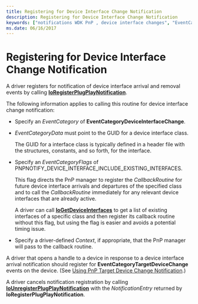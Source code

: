 ```yaml
---
title: Registering for Device Interface Change Notification
description: Registering for Device Interface Change Notification
keywords: ["notifications WDK PnP , device interface changes", "EventCategoryDeviceInterfaceChange notification", "device interface change notifications WDK PnP", "registering device interface change notifications", "IoRegisterPlugPlayNotification"]
ms.date: 06/16/2017
---
```


# Registering for Device Interface Change Notification





A driver registers for notification of device interface arrival and removal events by calling [**IoRegisterPlugPlayNotification**](/windows-hardware/drivers/ddi/wdm/nf-wdm-ioregisterplugplaynotification).

The following information applies to calling this routine for device interface change notification:

-   Specify an *EventCategory* of **EventCategoryDeviceInterfaceChange**.

-   *EventCategoryData* must point to the GUID for a device interface class.

    The GUID for a interface class is typically defined in a header file with the structures, constants, and so forth, for the interface.

-   Specify an *EventCategoryFlags* of PNPNOTIFY\_DEVICE\_INTERFACE\_INCLUDE\_EXISTING\_INTERFACES.

    This flag directs the PnP manager to register the *CallbackRoutine* for future device interface arrivals and departures of the specified class and to call the *CallbackRoutine* immediately for any relevant device interfaces that are already active.

    A driver can call [**IoGetDeviceInterfaces**](/windows-hardware/drivers/ddi/wdm/nf-wdm-iogetdeviceinterfaces) to get a list of existing interfaces of a specific class and then register its callback routine without this flag, but using the flag is easier and avoids a potential timing issue.

-   Specify a driver-defined *Context*, if appropriate, that the PnP manager will pass to the callback routine.

A driver that opens a handle to a device in response to a device interface arrival notification should register for **EventCategoryTargetDeviceChange** events on the device. (See [Using PnP Target Device Change Notification](using-pnp-target-device-change-notification.md).)

A driver cancels notification registration by calling [**IoUnregisterPlugPlayNotification**](/windows-hardware/drivers/ddi/wdm/nf-wdm-iounregisterplugplaynotification) with the *NotificationEntry* returned by **IoRegisterPlugPlayNotification**.

 

